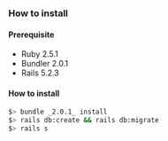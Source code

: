 ### How to install

#### Prerequisite

- Ruby 2.5.1
- Bundler 2.0.1
- Rails 5.2.3


#### How to install

```sh
$> bundle _2.0.1_ install
$> rails db:create && rails db:migrate
$> rails s
```


